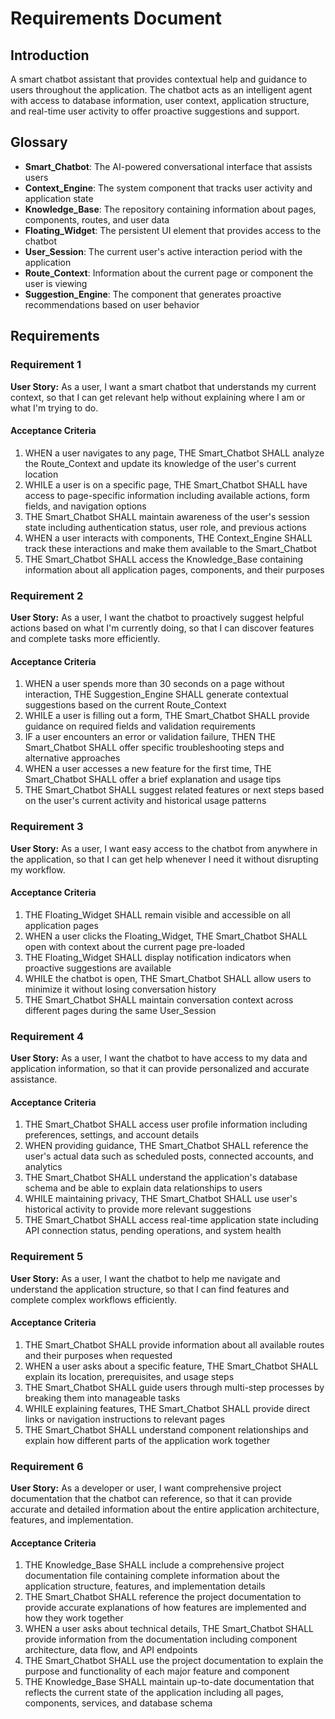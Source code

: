 # Requirements Document

## Introduction

A smart chatbot assistant that provides contextual help and guidance to users throughout the application. The chatbot acts as an intelligent agent with access to database information, user context, application structure, and real-time user activity to offer proactive suggestions and support.

## Glossary

- **Smart_Chatbot**: The AI-powered conversational interface that assists users
- **Context_Engine**: The system component that tracks user activity and application state
- **Knowledge_Base**: The repository containing information about pages, components, routes, and user data
- **Floating_Widget**: The persistent UI element that provides access to the chatbot
- **User_Session**: The current user's active interaction period with the application
- **Route_Context**: Information about the current page or component the user is viewing
- **Suggestion_Engine**: The component that generates proactive recommendations based on user behavior

## Requirements

### Requirement 1

**User Story:** As a user, I want a smart chatbot that understands my current context, so that I can get relevant help without explaining where I am or what I'm trying to do.

#### Acceptance Criteria

1. WHEN a user navigates to any page, THE Smart_Chatbot SHALL analyze the Route_Context and update its knowledge of the user's current location
2. WHILE a user is on a specific page, THE Smart_Chatbot SHALL have access to page-specific information including available actions, form fields, and navigation options
3. THE Smart_Chatbot SHALL maintain awareness of the user's session state including authentication status, user role, and previous actions
4. WHEN a user interacts with components, THE Context_Engine SHALL track these interactions and make them available to the Smart_Chatbot
5. THE Smart_Chatbot SHALL access the Knowledge_Base containing information about all application pages, components, and their purposes

### Requirement 2

**User Story:** As a user, I want the chatbot to proactively suggest helpful actions based on what I'm currently doing, so that I can discover features and complete tasks more efficiently.

#### Acceptance Criteria

1. WHEN a user spends more than 30 seconds on a page without interaction, THE Suggestion_Engine SHALL generate contextual suggestions based on the current Route_Context
2. WHILE a user is filling out a form, THE Smart_Chatbot SHALL provide guidance on required fields and validation requirements
3. IF a user encounters an error or validation failure, THEN THE Smart_Chatbot SHALL offer specific troubleshooting steps and alternative approaches
4. WHEN a user accesses a new feature for the first time, THE Smart_Chatbot SHALL offer a brief explanation and usage tips
5. THE Smart_Chatbot SHALL suggest related features or next steps based on the user's current activity and historical usage patterns

### Requirement 3

**User Story:** As a user, I want easy access to the chatbot from anywhere in the application, so that I can get help whenever I need it without disrupting my workflow.

#### Acceptance Criteria

1. THE Floating_Widget SHALL remain visible and accessible on all application pages
2. WHEN a user clicks the Floating_Widget, THE Smart_Chatbot SHALL open with context about the current page pre-loaded
3. THE Floating_Widget SHALL display notification indicators when proactive suggestions are available
4. WHILE the chatbot is open, THE Smart_Chatbot SHALL allow users to minimize it without losing conversation history
5. THE Smart_Chatbot SHALL maintain conversation context across different pages during the same User_Session

### Requirement 4

**User Story:** As a user, I want the chatbot to have access to my data and application information, so that it can provide personalized and accurate assistance.

#### Acceptance Criteria

1. THE Smart_Chatbot SHALL access user profile information including preferences, settings, and account details
2. WHEN providing guidance, THE Smart_Chatbot SHALL reference the user's actual data such as scheduled posts, connected accounts, and analytics
3. THE Smart_Chatbot SHALL understand the application's database schema and be able to explain data relationships to users
4. WHILE maintaining privacy, THE Smart_Chatbot SHALL use user's historical activity to provide more relevant suggestions
5. THE Smart_Chatbot SHALL access real-time application state including API connection status, pending operations, and system health

### Requirement 5

**User Story:** As a user, I want the chatbot to help me navigate and understand the application structure, so that I can find features and complete complex workflows efficiently.

#### Acceptance Criteria

1. THE Smart_Chatbot SHALL provide information about all available routes and their purposes when requested
2. WHEN a user asks about a specific feature, THE Smart_Chatbot SHALL explain its location, prerequisites, and usage steps
3. THE Smart_Chatbot SHALL guide users through multi-step processes by breaking them into manageable tasks
4. WHILE explaining features, THE Smart_Chatbot SHALL provide direct links or navigation instructions to relevant pages
5. THE Smart_Chatbot SHALL understand component relationships and explain how different parts of the application work together

### Requirement 6

**User Story:** As a developer or user, I want comprehensive project documentation that the chatbot can reference, so that it can provide accurate and detailed information about the entire application architecture, features, and implementation.

#### Acceptance Criteria

1. THE Knowledge_Base SHALL include a comprehensive project documentation file containing complete information about the application structure, features, and implementation details
2. THE Smart_Chatbot SHALL reference the project documentation to provide accurate explanations of how features are implemented and how they work together
3. WHEN a user asks about technical details, THE Smart_Chatbot SHALL provide information from the documentation including component architecture, data flow, and API endpoints
4. THE Smart_Chatbot SHALL use the project documentation to explain the purpose and functionality of each major feature and component
5. THE Knowledge_Base SHALL maintain up-to-date documentation that reflects the current state of the application including all pages, components, services, and database schema